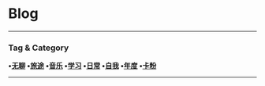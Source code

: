 # **Blog**

---

### **Tag & Category**
**•[无聊](http://skyhigh.moe/blog/category/%E6%97%A0%E8%81%8A/) •[旅途](https://skyhigh.moe/blog/category/%E6%97%85%E9%80%94/) •[音乐](https://skyhigh.moe/blog/category/%E9%9F%B3%E4%B9%90/) •[学习](https://skyhigh.moe/blog/category/%E5%AD%A6%E4%B9%A0/) •[日常](https://skyhigh.moe/blog/category/%E6%97%A5%E5%B8%B8/) •[自我](https://skyhigh.moe/blog/category/%E8%87%AA%E6%88%91/) •[年度](https://skyhigh.moe/blog/category/%E5%B9%B4%E5%BA%A6/) •[卡粉](https://skyhigh.moe/blog/category/%E5%8D%A1%E7%B2%89/)**

---



